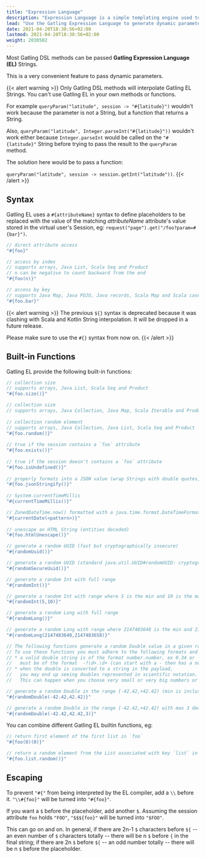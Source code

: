 ```yaml
---
title: "Expression Language"
description: "Expression Language is a simple templating engine used to write dynamic values by fetching values from the Session"
lead: "Use the Gatling Expression Language to generate dynamic parameters"
date: 2021-04-20T18:30:56+02:00
lastmod: 2021-04-20T18:30:56+02:00
weight: 2030502
---
```


Most Gatling DSL methods can be passed **Gatling Expression Language (EL)** Strings.

This is a very convenient feature to pass dynamic parameters.

{{< alert warning >}}
Only Gatling DSL methods will interpolate Gatling EL Strings.
You can't use Gatling EL in your own methods or functions.

For example `queryParam("latitude", session -> "#{latitude}")` wouldn't work because the parameter is not a String, but a function that returns a String.

Also, `queryParam("latitude", Integer.parseInt("#{latitude}"))` wouldn't work either because `Integer.parseInt` would be called on the `"#{latitude}"` String before trying to pass the result to the `queryParam` method.

The solution here would be to pass a function:

`queryParam("latitude", session -> session.getInt("latitude"))`.
{{< /alert >}}

## Syntax

Gatling EL uses a `#{attributeName}` syntax to define placeholders to be replaced with the value of the matching *attributeName* attribute's value stored in the virtual user's Session, eg: `request("page").get("/foo?param=#{bar}")`.

```java
// direct attribute access
"#{foo}"

// access by index
// supports arrays, Java List, Scala Seq and Product
// n can be negative to count backward from the end
"#{foo(n)}"

// access by key
// supports Java Map, Java POJO, Java records, Scala Map and Scala case class
"#{foo.bar}"
```

{{< alert warning >}}
The previous `${}` syntax is deprecated because it was clashing with Scala and Kotlin String interpolation. It will be dropped in a future release.

Please make sure to use the `#{}` syntax from now on.
{{< /alert >}}

## Built-in Functions

Gatling EL provide the following built-in functions:

```java
// collection size
// supports arrays, Java List, Scala Seq and Product
"#{foo.size()}"

// collection size
// supports arrays, Java Collection, Java Map, Scala Iterable and Product
  
// collection random element
// supports arrays, Java Collection, Java List, Scala Seq and Product
"#{foo.random()}"
  
// true if the session contains a `foo` attribute
"#{foo.exists()}"
  
// true if the session doesn't contains a `foo` attribute
"#{foo.isUndefined()}"
  
// properly formats into a JSON value (wrap Strings with double quotes, deal with null)
"#{foo.jsonStringify()}"
  
// System.currentTimeMillis
"#{currentTimeMillis()}"

// ZonedDateTime.now() formatted with a java.time.format.DateTimeFormatter pattern
"#{currentDate(<pattern>)}"
  
// unescape an HTML String (entities decoded)
"#{foo.htmlUnescape()}"

// generate a random UUID (fast but cryptographically insecure)
"#{randomUuid()}"

// generate a random UUID (standard java.util.UUID#randomUUID: cryptographically secure, but slower)
"#{randomSecureUuid()}"

// generate a random Int with full range        
"#{randomInt()}"

// generate a random Int with range where 5 is the min and 10 is the max (inclusive)          
"#{randomInt(5,10)}"

// generate a random Long with full range
"#{randomLong()}"

// generate a random Long with range where 2147483648 is the min and 2147483658 is the max (inclusive)        
"#{randomLong(2147483648,2147483658)}"

// The following functions generate a random Double value in a given range
// To use these functions you must adhere to the following formats and pay attention to the gotchas
// * a valid double string is of the format number.number, ex 0.34 or -12.34, while these are INVALID .34 or 2. or +0.34
//   must be of the format  -?\d+.\d+ (can start with a - then has a number then a . then a number)
// * when the double is converted to a string in the payload,
//   you may end up seeing doubles represented in scientific notation.
//   This can happen when you choose very small or very big numbers or when requesting many decimal places

// generate a random Double in the range [-42.42,+42.42) (min is inclusive while max is exclusive)       
"#{randomDouble(-42.42,42.42)}"

// generate a random Double in the range [-42.42,+42.42) with max 3 decimal places (min is inclusive, max is exclusive)
"#{randomDouble(-42.42,42.42,3)}"
```

You can combine different Gatling EL builtin functions, eg:

```java
// return first element of the first list in `foo`
"#{foo(0)(0)}"

// return a random element from the List associated with key `list` in the Map `foo`
"#{foo.list.random()}"
```

## Escaping

To prevent `"#{"` from being interpreted by the EL compiler, add a `\\` before it. `"\\#{foo}"` will be turned into `"#{foo}"`.

If you want a `$` before the placeholder, add another `$`.
Assuming the session attribute `foo` holds `"FOO"`, `"$$${foo}"` will be turned into `"$FOO"`.

This can go on and on. In general, if there are 2n-1 `$` characters before `${` -- an even number of `$` characters totally --
there will be n `$` before `{` in the final string;
if there are 2n `$` before `${` -- an odd number totally -- there will be n `$` before the placeholder.
